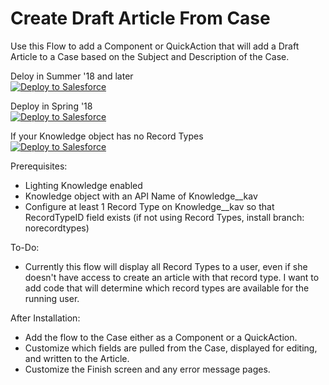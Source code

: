 # Create Draft Article From Case

Use this Flow to add a Component or QuickAction that will add a Draft Article to a Case based on the Subject and Description of the Case.

Deloy in Summer '18 and later<br/>
<a href="https://githubsfdeploy.herokuapp.com?owner=derekdanderson&repo=createdraftarticlefromcase">
  <img alt="Deploy to Salesforce"
       src="https://raw.githubusercontent.com/afawcett/githubsfdeploy/master/deploy.png">
</a>

Deploy in Spring '18<br/>
<a href="https://githubsfdeploy.herokuapp.com?owner=derekdanderson&repo=createdraftarticlefromcase&ref=API_42.0">
  <img alt="Deploy to Salesforce"
       src="https://raw.githubusercontent.com/afawcett/githubsfdeploy/master/deploy.png">
</a>

If your Knowledge object has no Record Types<br/>
<a href="https://githubsfdeploy.herokuapp.com?owner=derekdanderson&repo=createdraftarticlefromcase&ref=API_42.0">
  <img alt="Deploy to Salesforce"
       src="https://raw.githubusercontent.com/afawcett/githubsfdeploy/master/deploy.png">
</a>

Prerequisites:
- Lighting Knowledge enabled
- Knowledge object with an API Name of Knowledge__kav
- Configure at least 1 Record Type on Knowledge__kav so that RecordTypeID field exists (if not using Record Types, install branch: norecordtypes)

To-Do:
- Currently this flow will display all Record Types to a user, even if she doesn't have access to create an article with that record type.  I want to add code that will determine which record types are available for the running user.

After Installation:
- Add the flow to the Case either as a Component or a QuickAction.  
- Customize which fields are pulled from the Case, displayed for editing, and written to the Article.
- Customize the Finish screen and any error message pages.
